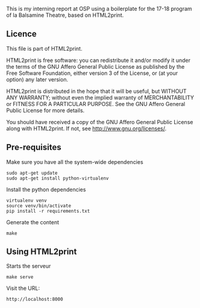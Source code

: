 This is my interning report at OSP using a boilerplate for the 17-18 program of la Balsamine Theatre, based on
HTML2print.

Licence
-------

This file is part of HTML2print.

HTML2print is free software: you can redistribute it and/or modify it under the
terms of the GNU Affero General Public License as published by the Free
Software Foundation, either version 3 of the License, or (at your option) any
later version.

HTML2print is distributed in the hope that it will be useful, but WITHOUT ANY
WARRANTY; without even the implied warranty of MERCHANTABILITY or FITNESS FOR A
PARTICULAR PURPOSE.  See the GNU Affero General Public License for more
details.

You should have received a copy of the GNU Affero General Public License along
with HTML2print.  If not, see <http://www.gnu.org/licenses/>.


Pre-requisites
--------------

Make sure you have all the system-wide dependencies

    sudo apt-get update
    sudo apt-get install python-virtualenv

Install the python dependencies

    virtualenv venv
    source venv/bin/activate
    pip install -r requirements.txt

Generate the content

    make


Using HTML2print
----------------

Starts the serveur

    make serve

Visit the URL:

    http://localhost:8000
